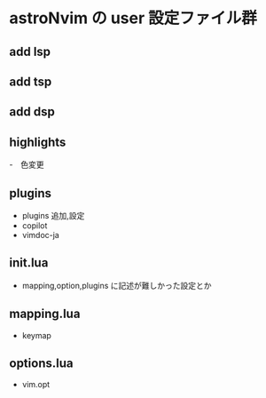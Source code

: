 # astroNvim の user 設定ファイル群

## add lsp

## add tsp

## add dsp

## highlights

-　色変更

## plugins

- plugins 追加,設定
- copilot
- vimdoc-ja

## init.lua

- mapping,option,plugins に記述が難しかった設定とか

## mapping.lua

- keymap

## options.lua

- vim.opt

